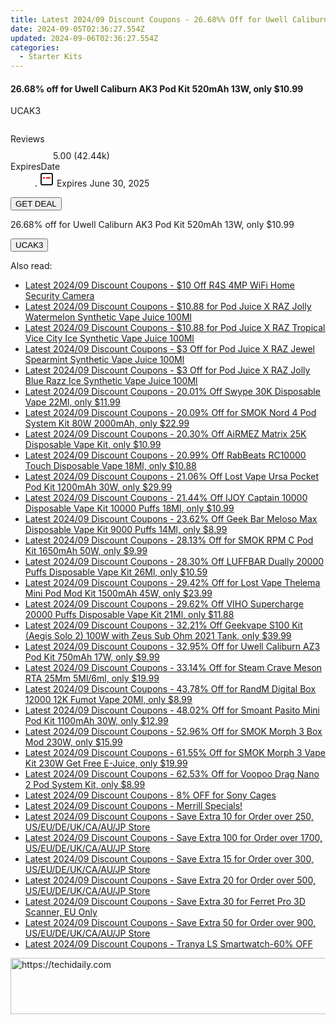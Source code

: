 ```yaml
---
title: Latest 2024/09 Discount Coupons - 26.68%% Off for Uwell Caliburn AK3 Pod Kit 520mAh 13W, only $10.99
date: 2024-09-05T02:36:27.554Z
updated: 2024-09-06T02:36:27.554Z
categories:
  - Starter Kits
---
```



<div class="max-w-4xl mx-auto grid grid-cols-1 lg:max-w-5xl lg:gap-x-20 lg:grid-cols-2">
  <div class="relative p-3 col-start-1 row-start-1 flex flex-col-reverse rounded-lg bg-gradient-to-t from-black/75 via-black/0 sm:bg-none sm:row-start-2 sm:p-0 lg:row-start-1">
    <h4 class="mt-1 text-lg font-semibold text-white sm:text-slate-900 md:text-2xl dark:sm:text-white">26.68% off for Uwell Caliburn AK3 Pod Kit 520mAh 13W, only $10.99</h4>
    <p class="text-sm leading-4 font-medium text-white sm:text-slate-500 dark:sm:text-slate-400">UCAK3</p>
  </div>
  
  <div class="col-start-1 col-end-3 row-start-1 grid gap-4 sm:mb-6 sm:grid-cols-4 lg:col-start-2 lg:row-span-6 lg:row-end-6 lg:mb-0 lg:gap-6">
      <img src="https://static.shareasale.com/image/90958/deal/UwellCaliburnAK3PodKit520mAh13W.png" alt="" class="h-60 w-full rounded-lg object-cover sm:col-span-2 sm:h-52 lg:col-span-full" loading="lazy" />
    
  </div>
  <dl class="row-start-2 mt-4 flex items-center text-xs font-medium sm:row-start-3 sm:mt-1 md:mt-2.5 lg:row-start-2">
    <dt class="sr-only">Reviews</dt>
    <dd class="flex items-center text-indigo-600 dark:text-indigo-400">
      <svg width="24" height="24" fill="none" aria-hidden="true" class="mr-1 stroke-current dark:stroke-indigo-500">
        <path d="m12 5 2 5h5l-4 4 2.103 5L12 16l-5.103 3L9 14l-4-4h5l2-5Z" stroke-width="2" stroke-linecap="round" stroke-linejoin="round" />
      </svg>
      <span>5.00 <span class="font-normal text-slate-400">(42.44k)</span></span>
    </dd>
    <dt class="sr-only">ExpiresDate</dt>
    <dd class="flex items-center">
      <svg width="2" height="2" aria-hidden="true" fill="currentColor" class="mx-3 text-slate-300">
        <circle cx="1" cy="1" r="1" />
      </svg>
      <svg width="24" height="24" viewBox="0 0 24 24" fill="none" stroke="currentColor" stroke-width="2">
        <rect x="3" y="3" width="18" height="18" rx="2" fill="#fff" />
        <path d="M6 10L18 10" stroke="red" stroke-width="2" fill="none" />
        <path d="M10 6L10 18" stroke="#fff" stroke-width="2" fill="none" />
      </svg>
      Expires June 30, 2025    </dd>
  </dl>
  <div class="col-start-1 row-start-3 mt-4 self-center sm:col-start-2 sm:row-span-2 sm:row-start-2 sm:mt-0 lg:col-start-1 lg:row-start-3 lg:row-end-4 lg:mt-6">
    <button type="button" onClick="javascript:window.open(decodeURIComponent('https%3A%2F%2Fwww.shareasale.com%2Fu.cfm%3Fd%3D979075%26m%3D90958%26u%3D4338022'), '_blank');void(0);" class="rounded-lg bg-red-600 px-3 py-2 text-sm font-medium leading-6 text-white">GET DEAL</button>
  </div>
  <p class="col-start-1 mt-4 text-sm leading-6 sm:col-span-2 lg:col-span-1 lg:row-start-4 lg:mt-6 dark:text-slate-400">
  26.68% off for Uwell Caliburn AK3 Pod Kit 520mAh 13W, only $10.99 
    <div>
      <button type="button" onClick="javascript:window.open(decodeURIComponent('https%3A%2F%2Fwww.shareasale.com%2Fu.cfm%3Fd%3D979075%26m%3D90958%26u%3D4338022'), '_blank');void(0);" class="bg-green-600 text-white text-sm leading-6 font-medium py-2 px-3 rounded-lg">UCAK3</button>
    </div>
  </p>
</div>
<span class="atpl-alsoreadstyle">Also read:</span>
<div><ul>
<li><a href="https://coupons.techidaily.com/coupon-1130505-share-64118-sale/"><u>Latest 2024/09 Discount Coupons - $10 Off R4S 4MP WiFi Home Security Camera</u></a></li>
<li><a href="https://coupons.techidaily.com/coupon-1201871-share-59344-sale/"><u>Latest 2024/09 Discount Coupons - $10.88 for Pod Juice X RAZ Jolly Watermelon Synthetic Vape Juice 100Ml</u></a></li>
<li><a href="https://coupons.techidaily.com/coupon-1201869-share-59344-sale/"><u>Latest 2024/09 Discount Coupons - $10.88 for Pod Juice X RAZ Tropical Vice City Ice Synthetic Vape Juice 100Ml</u></a></li>
<li><a href="https://coupons.techidaily.com/coupon-1201874-share-59344-sale/"><u>Latest 2024/09 Discount Coupons - $3 Off for Pod Juice X RAZ Jewel Spearmint Synthetic Vape Juice 100Ml</u></a></li>
<li><a href="https://coupons.techidaily.com/coupon-1201872-share-59344-sale/"><u>Latest 2024/09 Discount Coupons - $3 Off for Pod Juice X RAZ Jolly Blue Razz Ice Synthetic Vape Juice 100Ml</u></a></li>
<li><a href="https://coupons.techidaily.com/coupon-1155740-share-90958-sale/"><u>Latest 2024/09 Discount Coupons - 20.01% Off Swype 30K Disposable Vape 22Ml, only $11.99</u></a></li>
<li><a href="https://coupons.techidaily.com/coupon-729997-share-90958-sale/"><u>Latest 2024/09 Discount Coupons - 20.09% Off for SMOK Nord 4 Pod System Kit 80W 2000mAh, only $22.99</u></a></li>
<li><a href="https://coupons.techidaily.com/coupon-1155741-share-90958-sale/"><u>Latest 2024/09 Discount Coupons - 20.30% Off AiRMEZ Matrix 25K Disposable Vape Kit, only $10.99</u></a></li>
<li><a href="https://coupons.techidaily.com/coupon-1098452-share-90958-sale/"><u>Latest 2024/09 Discount Coupons - 20.99% Off RabBeats RC10000 Touch Disposable Vape 18Ml, only $10.88</u></a></li>
<li><a href="https://coupons.techidaily.com/coupon-1030873-share-90958-sale/"><u>Latest 2024/09 Discount Coupons - 21.06% Off Lost Vape Ursa Pocket Pod Kit 1200mAh 30W, only $29.99</u></a></li>
<li><a href="https://coupons.techidaily.com/coupon-1069039-share-90958-sale/"><u>Latest 2024/09 Discount Coupons - 21.44% Off IJOY Captain 10000 Disposable Vape Kit 10000 Puffs 18Ml, only $10.99</u></a></li>
<li><a href="https://coupons.techidaily.com/coupon-1031865-share-90958-sale/"><u>Latest 2024/09 Discount Coupons - 23.62% Off Geek Bar Meloso Max Disposable Vape Kit 9000 Puffs 14Ml, only $8.99</u></a></li>
<li><a href="https://coupons.techidaily.com/coupon-1020003-share-90958-sale/"><u>Latest 2024/09 Discount Coupons - 28.13% Off for SMOK RPM C Pod Kit 1650mAh 50W, only $9.99</u></a></li>
<li><a href="https://coupons.techidaily.com/coupon-1099631-share-90958-sale/"><u>Latest 2024/09 Discount Coupons - 28.30% Off LUFFBAR Dually 20000 Puffs Disposable Vape Kit 26Ml, only $10.59</u></a></li>
<li><a href="https://coupons.techidaily.com/coupon-978833-share-90958-sale/"><u>Latest 2024/09 Discount Coupons - 29.42% Off for Lost Vape Thelema Mini Pod Mod Kit 1500mAh 45W, only $23.99</u></a></li>
<li><a href="https://coupons.techidaily.com/coupon-1105245-share-90958-sale/"><u>Latest 2024/09 Discount Coupons - 29.62% Off VIHO Supercharge 20000 Puffs Disposable Vape Kit 21Ml, only $11.88</u></a></li>
<li><a href="https://coupons.techidaily.com/coupon-829799-share-90958-sale/"><u>Latest 2024/09 Discount Coupons - 32.21% Off Geekvape S100 Kit (Aegis Solo 2) 100W with Zeus Sub Ohm 2021 Tank, only $39.99</u></a></li>
<li><a href="https://coupons.techidaily.com/coupon-1045986-share-90958-sale/"><u>Latest 2024/09 Discount Coupons - 32.95% Off for Uwell Caliburn AZ3 Pod Kit 750mAh 17W, only $9.99</u></a></li>
<li><a href="https://coupons.techidaily.com/coupon-985935-share-90958-sale/"><u>Latest 2024/09 Discount Coupons - 33.14% Off for Steam Crave Meson RTA 25Mm 5Ml/6ml, only $19.99</u></a></li>
<li><a href="https://coupons.techidaily.com/coupon-1063078-share-90958-sale/"><u>Latest 2024/09 Discount Coupons - 43.78% Off for RandM Digital Box 12000 12K Fumot Vape 20Ml, only $8.99</u></a></li>
<li><a href="https://coupons.techidaily.com/coupon-999107-share-90958-sale/"><u>Latest 2024/09 Discount Coupons - 48.02% Off for Smoant Pasito Mini Pod Kit 1100mAh 30W, only $12.99</u></a></li>
<li><a href="https://coupons.techidaily.com/coupon-1031220-share-90958-sale/"><u>Latest 2024/09 Discount Coupons - 52.96% Off for SMOK Morph 3 Box Mod 230W, only $15.99</u></a></li>
<li><a href="https://coupons.techidaily.com/coupon-1031222-share-90958-sale/"><u>Latest 2024/09 Discount Coupons - 61.55% Off for SMOK Morph 3 Vape Kit 230W Get Free E-Juice, only $19.99</u></a></li>
<li><a href="https://coupons.techidaily.com/coupon-851254-share-90958-sale/"><u>Latest 2024/09 Discount Coupons - 62.53% Off for Voopoo Drag Nano 2 Pod System Kit, only $8.99</u></a></li>
<li><a href="https://coupons.techidaily.com/coupon-1128746-share-110294-sale/"><u>Latest 2024/09 Discount Coupons - 8% OFF for Sony Cages</u></a></li>
<li><a href="https://coupons.techidaily.com/coupon-1201969-share-96806-sale/"><u>Latest 2024/09 Discount Coupons - Merrill Specials!</u></a></li>
<li><a href="https://coupons.techidaily.com/coupon-1121155-share-124834-sale/"><u>Latest 2024/09 Discount Coupons - Save Extra 10 for Order over 250, US/EU/DE/UK/CA/AU/JP Store</u></a></li>
<li><a href="https://coupons.techidaily.com/coupon-1121176-share-124834-sale/"><u>Latest 2024/09 Discount Coupons - Save Extra 100 for Order over 1700, US/EU/DE/UK/CA/AU/JP Store</u></a></li>
<li><a href="https://coupons.techidaily.com/coupon-1121156-share-124834-sale/"><u>Latest 2024/09 Discount Coupons - Save Extra 15 for Order over 300, US/EU/DE/UK/CA/AU/JP Store</u></a></li>
<li><a href="https://coupons.techidaily.com/coupon-1121164-share-124834-sale/"><u>Latest 2024/09 Discount Coupons - Save Extra 20 for Order over 500, US/EU/DE/UK/CA/AU/JP Store</u></a></li>
<li><a href="https://coupons.techidaily.com/coupon-1145696-share-124834-sale/"><u>Latest 2024/09 Discount Coupons - Save Extra 30 for Ferret Pro 3D Scanner, EU Only</u></a></li>
<li><a href="https://coupons.techidaily.com/coupon-1121175-share-124834-sale/"><u>Latest 2024/09 Discount Coupons - Save Extra 50 for Order over 900, US/EU/DE/UK/CA/AU/JP Store</u></a></li>
<li><a href="https://coupons.techidaily.com/coupon-1146290-share-93338-sale/"><u>Latest 2024/09 Discount Coupons - Tranya LS Smartwatch-60% OFF</u></a></li>
</ul></div>

<ins class="adsbygoogle"
      style="display:block"
      data-ad-client="ca-pub-7571918770474297"
      data-ad-slot="8358498916"
      data-ad-format="auto"
      data-full-width-responsive="true"></ins>
<!-- affiliate ads begin -->
<a href="https://appsumo.8odi.net/c/5597632/2049391/7443" target="_top" id="2049391">
  <img src="//a.impactradius-go.com/display-ad/7443-2049391" border="0" alt="https://techidaily.com" width="728" height="90"/>
</a>
<img height="0" width="0" src="https://appsumo.8odi.net/i/5597632/2049391/7443" style="position:absolute;visibility:hidden;" border="0" />
<!-- affiliate ads end -->